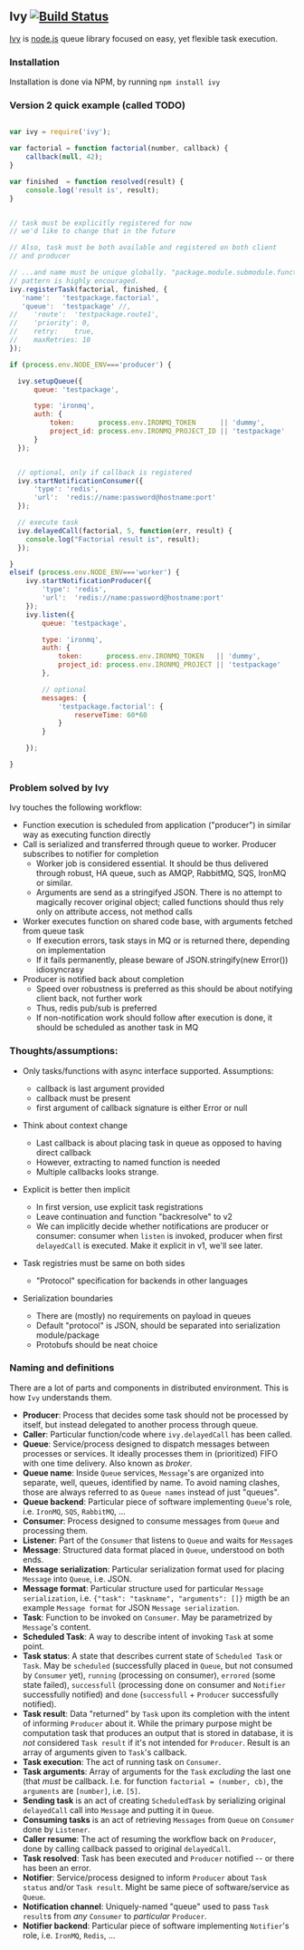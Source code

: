 ## Ivy [![Build Status](https://travis-ci.org/apiaryio/ivy.png?branch=master)](https://travis-ci.org/apiaryio/ivy)

[Ivy](https://github.com/apiaryio/ivy) is [node.js](http://nodejs.org) queue library focused on easy, yet flexible task execution.

### Installation

Installation is done via NPM, by running ```npm install ivy```

### Version 2 quick example (called TODO)

```javascript

var ivy = require('ivy');

var factorial = function factorial(number, callback) {
    callback(null, 42);
}

var finished  = function resolved(result) {
    console.log('result is', result);
}


// task must be explicitly registered for now
// we'd like to change that in the future

// Also, task must be both available and registered on both client
// and producer

// ...and name must be unique globally. "package.module.submodule.function"
// pattern is highly encouraged.
ivy.registerTask(factorial, finished, {
   'name':   'testpackage.factorial',
   'queue':  'testpackage' //,
//    'route':  'testpackage.route1',
//    'priority': 0,
//    retry:    true,
//    maxRetries: 10
});

if (process.env.NODE_ENV==='producer') {

  ivy.setupQueue({
      queue: 'testpackage',

      type: 'ironmq',
      auth: {
          token:      process.env.IRONMQ_TOKEN      || 'dummy',
          project_id: process.env.IRONMQ_PROJECT_ID || 'testpackage'
      }
  });


  // optional, only if callback is registered
  ivy.startNotificationConsumer({
      'type': 'redis',
      'url':  'redis://name:password@hostname:port'
  });

  // execute task
  ivy.delayedCall(factorial, 5, function(err, result) {
    console.log("Factorial result is", result);
  });

}
elseif (process.env.NODE_ENV==='worker') {
    ivy.startNotificationProducer({
        'type': 'redis',
        'url':  'redis://name:password@hostname:port'
    });
    ivy.listen({
        queue: 'testpackage',

        type: 'ironmq',
        auth: {
            token:      process.env.IRONMQ_TOKEN   || 'dummy',
            project_id: process.env.IRONMQ_PROJECT || 'testpackage'
        },

        // optional
        messages: {
            'testpackage.factorial': {
                reserveTime: 60*60
            }
        }

    });

}

```

### Problem solved by Ivy

Ivy touches the following workflow:

* Function execution is scheduled from application ("producer") in similar way as executing function directly
* Call is serialized and transferred through queue to worker. Producer subscribes to notifier for completion
  * Worker job is considered essential. It should be thus delivered through robust, HA queue, such as AMQP, RabbitMQ, SQS, IronMQ or similar.
  * Arguments are send as a stringifyed JSON. There is no attempt to magically recover original object; called functions should thus rely only on attribute access, not method calls
* Worker executes function on shared code base, with arguments fetched from queue task
  * If execution errors, task stays in MQ or is returned there, depending on implementation
  * If it fails permanently, please beware of JSON.stringify(new Error()) idiosyncrasy
* Producer is notified back about completion
  * Speed over robustness is preferred as this should be about notifying client back, not further work
  * Thus, redis pub/sub is preferred
  * If non-notification work should follow after execution is done, it should be scheduled as another task in MQ

### Thoughts/assumptions:

* Only tasks/functions with async interface supported. Assumptions:
  * callback is last argument provided
  * callback must be present
  * first argument of callback signature is either Error or null

* Think about context change
  * Last callback is about placing task in queue as opposed to having direct callback
  * However, extracting to named function is needed 
  * Multiple callbacks looks strange.

* Explicit is better then implicit
  * In first version, use explicit task registrations
  * Leave continuation and function "backresolve" to v2
  * We can implicitly decide whether notifications are producer or consumer: consumer when `listen` is invoked, producer when first `delayedCall` is executed. Make it explicit in v1, we'll see later.

* Task registries must be same on both sides
  * "Protocol" specification for backends in other languages

* Serialization boundaries 
  * There are (mostly) no requirements on payload in queues
  * Default "protocol" is JSON, should be separated into serialization module/package
  * Protobufs should be neat choice

### Naming and definitions

There are a lot of parts and components in distributed environment. This is how `Ivy` understands them.

* **Producer**: Process that decides some task should not be processed by itself, but instead delegated to another process through queue.
* **Caller**: Particular function/code where `ivy.delayedCall` has been called.
* **Queue**: Service/process designed to dispatch messages between processes or services. It ideally processes them in (prioritized) FIFO with one time delivery. Also known as *broker*.
* **Queue name**: Inside `Queue` services, `Message`'s are organized into separate, well, queues, identified by name. To avoid naming clashes, those are always referred to as `Queue names` instead of just "queues".
* **Queue backend**: Particular piece of software implementing `Queue`'s role, i.e. `IronMQ`, `SQS`, `RabbitMQ`, ...
* **Consumer**: Process designed to consume messages from `Queue` and processing them.
* **Listener**: Part of the `Consumer` that listens to `Queue` and waits for `Message`s
* **Message**: Structured data format placed in `Queue`, understood on both ends.
* **Message serialization**: Particular serialization format used for placing `Message` into `Queue`, i.e. JSON.
* **Message format**: Particular structure used for particular `Message serialization`, i.e. `{"task": "taskname", "arguments": []}` migth be an example `Message format` for JSON `Message serialization`.
* **Task**: Function to be invoked on `Consumer`. May be parametrized by `Message`'s content.
* **Scheduled Task**: A way to describe intent of invoking `Task` at some point.
* **Task status**: A state that describes current state of `Scheduled Task` or `Task`. May be `scheduled` (successfully placed in `Queue`, but not consumed by `Consumer` yet), `running` (processing on consumer), `errored` (some state failed), `successfull` (processing done on consumer and `Notifier` successfully notified) and `done` (`successfull` + `Producer` successfully notified).
* **Task result**: Data "returned" by `Task` upon its completion with the intent of informing `Producer` about it. While the primary purpose might be computation task that produces an output that is stored in database, it is *not* considered `Task result` if it's not intended for `Producer`. Result is an array of arguments given to `Task`'s callback.
* **Task execution**: The act of running task on `Consumer`.
* **Task arguments**: Array of arguments for the `Task` *excluding* the last one (that *must* be callback. I.e. for function `factorial = (number, cb)`, the `arguments` are `[number]`, i.e. `[5]`.
* **Sending task** is an act of creating `ScheduledTask` by serializing original `delayedCall` call into `Message` and putting it in `Queue`.
* **Consuming tasks** is an act of retrieving `Messages` from `Queue` on `Consumer` done by `Listener`.
* **Caller resume**: The act of resuming the workflow back on `Producer`, done by calling callback passed to original `delayedCall`.  
* **Task resolved**: Task has been executed and `Producer` notified -- or there has been an error.
* **Notifier**: Service/process designed to inform `Producer` about `Task status` and/or `Task result`. Might be same piece of software/service as `Queue`.
* **Notification channel**: Uniquely-named "queue" used to pass `Task result`s from *any* `Consumer` to *particular* `Producer`. 
* **Notifier backend**: Particular piece of software implementing `Notifier`'s role, i.e. `IronMQ`, `Redis`, ...
